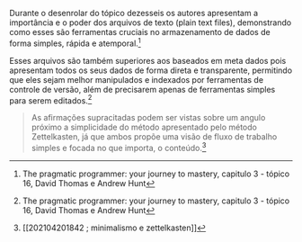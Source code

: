 Durante o desenrolar do tópico dezesseis os autores apresentam a importância e o poder dos arquivos de texto (plain text files), demonstrando como esses são ferramentas cruciais no armazenamento de dados de forma simples, rápida e atemporal.[^1]

Esses arquivos são também superiores aos baseados em meta dados pois apresentam todos os seus dados de forma direta e transparente, permitindo que eles sejam melhor manipulados e indexados por ferramentas de controle de versão, além de precisarem apenas de ferramentas simples para serem editados.[^1]

> As afirmações supracitadas podem ser vistas sobre um angulo próximo a simplicidade do método apresentado pelo método Zettelkasten, já que ambos propõe uma visão de fluxo de trabalho simples e focada no que importa, o conteúdo.[^2]

[^1]: The pragmatic programmer: your journey to mastery, capitulo 3 - tópico 16, David Thomas e Andrew Hunt
[^2]: [[202104201842 ; minimalismo e zettelkasten]]

